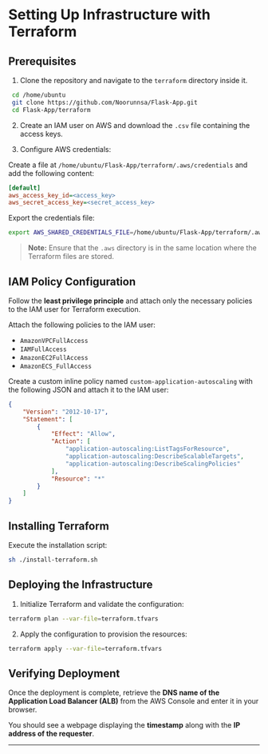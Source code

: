 # Setting Up Infrastructure with Terraform

## Prerequisites

1. Clone the repository and navigate to the `terraform` directory inside it.

```bash
 cd /home/ubuntu
 git clone https://github.com/Noorunnsa/Flask-App.git
 cd Flask-App/terraform
```

2. Create an IAM user on AWS and download the `.csv` file containing the access keys.

3. Configure AWS credentials:

Create a file at `/home/ubuntu/Flask-App/terraform/.aws/credentials` and add the following content:

```ini
[default]
aws_access_key_id=<access_key>
aws_secret_access_key=<secret_access_key>
```

Export the credentials file:

```bash
export AWS_SHARED_CREDENTIALS_FILE=/home/ubuntu/Flask-App/terraform/.aws/credentials
```

> **Note:** Ensure that the `.aws` directory is in the same location where the Terraform files are stored.

## IAM Policy Configuration

Follow the **least privilege principle** and attach only the necessary policies to the IAM user for Terraform execution.

Attach the following policies to the IAM user:
- `AmazonVPCFullAccess`
- `IAMFullAccess`
- `AmazonEC2FullAccess`
- `AmazonECS_FullAccess`

Create a custom inline policy named `custom-application-autoscaling` with the following JSON and attach it to the IAM user:

```json
{
    "Version": "2012-10-17",
    "Statement": [
        {
            "Effect": "Allow",
            "Action": [
                "application-autoscaling:ListTagsForResource",
                "application-autoscaling:DescribeScalableTargets",
                "application-autoscaling:DescribeScalingPolicies"
            ],
            "Resource": "*"
        }
    ]
}
```

## Installing Terraform

Execute the installation script:

```bash
sh ./install-terraform.sh
```

## Deploying the Infrastructure

1. Initialize Terraform and validate the configuration:

```bash
terraform plan --var-file=terraform.tfvars
```

2. Apply the configuration to provision the resources:

```bash
terraform apply --var-file=terraform.tfvars
```

## Verifying Deployment

Once the deployment is complete, retrieve the **DNS name of the Application Load Balancer (ALB)** from the AWS Console and enter it in your browser.

You should see a webpage displaying the **timestamp** along with the **IP address of the requester**.

---
